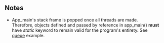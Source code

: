 ## Notes
* App_main's stack frame is popped once all threads are made. Therefore, objects defined and passed by reference in app_main() **must** have *static* keyword to remain valid for the program's entirety. See [queue](queue/main/main.c) example. 